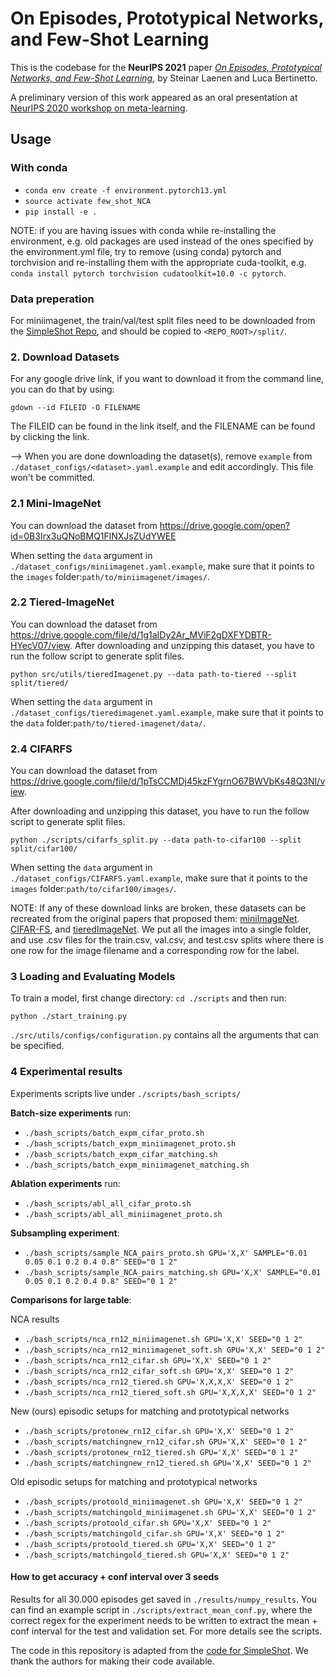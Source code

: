 # On Episodes, Prototypical Networks, and Few-Shot Learning

This is the codebase for the **NeurIPS 2021** paper *[On Episodes, Prototypical Networks, and Few-Shot Learning](https://arxiv.org/abs/2012.09831)*, by Steinar Laenen and Luca Bertinetto.

A preliminary version of this work appeared as an oral presentation at [NeurIPS 2020 workshop on meta-learning](https://meta-learn.github.io/2020/).

## Usage
### With conda

* `conda env create -f environment.pytorch13.yml`
* `source activate few_shot_NCA`
* `pip install -e .`

NOTE: if you are having issues with conda while re-installing the environment, e.g. old packages are used instead of the ones specified by the environment.yml file, try to remove (using conda) pytorch and torchvision and re-installing them with the appropriate cuda-toolkit, e.g. `conda install pytorch torchvision cudatoolkit=10.0 -c pytorch`.

### Data preperation
For miniimagenet, the train/val/test split files need to be downloaded from the [SimpleShot Repo](https://github.com/mileyan/simple_shot/tree/master/split/mini), and should be copied to `<REPO_ROOT>/split/`.

### 2. Download Datasets
For any google drive link, if you want to download it from the command line, you can do that by using:
```angular2
gdown --id FILEID -O FILENAME
```
The FILEID can be found in the link itself, and the FILENAME can be found by clicking the link.

--> When you are done downloading the dataset(s), remove `example` from `./dataset_configs/<dataset>.yaml.example` and edit accordingly. This file won't be committed.

### 2.1 Mini-ImageNet
You can download the dataset from https://drive.google.com/open?id=0B3Irx3uQNoBMQ1FlNXJsZUdYWEE

When setting the `data` argument in `./dataset_configs/miniimagenet.yaml.example`, make sure that it points to the `images` folder:`path/to/miniimagenet/images/`.

### 2.2 Tiered-ImageNet
You can download the dataset from https://drive.google.com/file/d/1g1aIDy2Ar_MViF2gDXFYDBTR-HYecV07/view.
After downloading and unzipping this dataset, you have to run the follow script to generate split files.
```angular2
python src/utils/tieredImagenet.py --data path-to-tiered --split split/tiered/
```

When setting the `data` argument in `./dataset_configs/tieredimagenet.yaml.example`, make sure that it points to the `data` folder:`path/to/tiered-imagenet/data/`.

### 2.4 CIFARFS
You can download the dataset from https://drive.google.com/file/d/1pTsCCMDj45kzFYgrnO67BWVbKs48Q3NI/view.

After downloading and unzipping this dataset, you have to run the follow script to generate split files.
```angular2
python ./scripts/cifarfs_split.py --data path-to-cifar100 --split split/cifar100/
```

When setting the `data` argument in `./dataset_configs/CIFARFS.yaml.example`, make sure that it points to the `images` folder:`path/to/cifar100/images/`.

NOTE: If any of these download links are broken, these datasets can be recreated from the original papers that proposed them: [miniImageNet](https://arxiv.org/abs/1606.04080). [CIFAR-FS](https://arxiv.org/abs/1805.08136), and [tieredImageNet](https://arxiv.org/abs/1803.00676). We put all the images into a single folder, and use .csv files for the train.csv, val.csv, and test.csv splits where there is one row for the image filename and a corresponding row for the label. 

### 3 Loading and Evaluating Models

To train a model, first change directory: `cd ./scripts` and then run:

```angular2
python ./start_training.py
```

 `./src/utils/configs/configuration.py` contains all the arguments that can be specified.


### 4 Experimental results
Experiments scripts live under `./scripts/bash_scripts/`

**Batch-size experiments** run: 
* `./bash_scripts/batch_expm_cifar_proto.sh`
* `./bash_scripts/batch_expm_miniimagenet_proto.sh`
* `./bash_scripts/batch_expm_cifar_matching.sh`
* `./bash_scripts/batch_expm_miniimagenet_matching.sh`


**Ablation experiments** run: 
* `./bash_scripts/abl_all_cifar_proto.sh` 
* `./bash_scripts/abl_all_miniimagenet_proto.sh` 

**Subsampling experiment**:

* `./bash_scripts/sample_NCA_pairs_proto.sh GPU='X,X' SAMPLE="0.01 0.05 0.1 0.2 0.4 0.8" SEED="0 1 2"`
* `./bash_scripts/sample_NCA_pairs_matching.sh GPU='X,X' SAMPLE="0.01 0.05 0.1 0.2 0.4 0.8" SEED="0 1 2"`

**Comparisons for large table**:

NCA results
* `./bash_scripts/nca_rn12_miniimagenet.sh GPU='X,X' SEED="0 1 2"`
* `./bash_scripts/nca_rn12_miniimagenet_soft.sh GPU='X,X' SEED="0 1 2"`
* `./bash_scripts/nca_rn12_cifar.sh GPU='X,X' SEED="0 1 2"`
* `./bash_scripts/nca_rn12_cifar_soft.sh GPU='X,X' SEED="0 1 2"`
* `./bash_scripts/nca_rn12_tiered.sh GPU='X,X,X,X' SEED="0 1 2"`
* `./bash_scripts/nca_rn12_tiered_soft.sh GPU='X,X,X,X' SEED="0 1 2"`

New (ours) episodic setups for matching and prototypical networks
* `./bash_scripts/protonew_rn12_cifar.sh GPU='X,X' SEED="0 1 2"`
* `./bash_scripts/matchingnew_rn12_cifar.sh GPU='X,X' SEED="0 1 2"`
* `./bash_scripts/protonew_rn12_tiered.sh GPU='X,X' SEED="0 1 2"`
* `./bash_scripts/matchingnew_rn12_tiered.sh GPU='X,X' SEED="0 1 2"`

Old episodic setups for matching and prototypical networks
* `./bash_scripts/protoold_miniimagenet.sh GPU='X,X' SEED="0 1 2"`
* `./bash_scripts/matchingold_miniimagenet.sh GPU='X,X' SEED="0 1 2"`
* `./bash_scripts/protoold_cifar.sh GPU='X,X' SEED="0 1 2"`
* `./bash_scripts/matchingold_cifar.sh GPU='X,X' SEED="0 1 2"`
* `./bash_scripts/protoold_tiered.sh GPU='X,X' SEED="0 1 2"`
* `./bash_scripts/matchingold_tiered.sh GPU='X,X' SEED="0 1 2"`


#### How to get accuracy + conf interval over 3 seeds
Results for all 30.000 episodes get saved in `./results/numpy_results`. You can find an example script in `./scripts/extract_mean_conf.py`, where the correct regex for the experiment needs to be written to extract the mean + conf interval for the test and validation set. For more details see the scripts.

The code in this repository is adapted from the [code for SimpleShot](https://github.com/mileyan/simple_shot). We thank the authors for making their code available.
